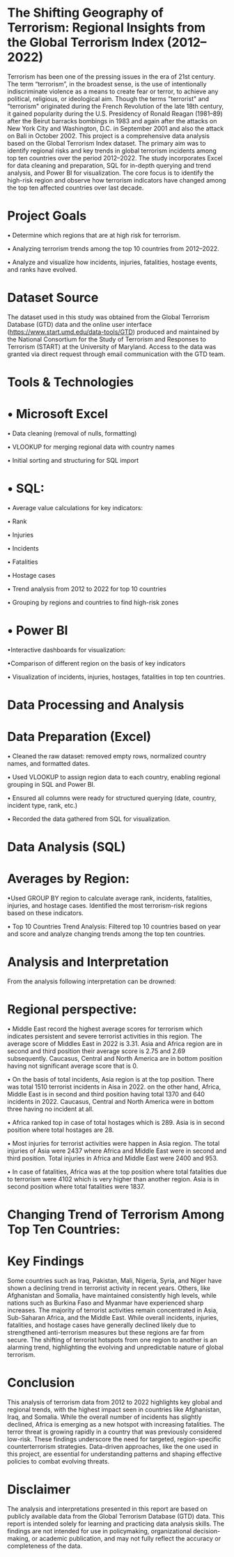 # The Shifting Geography of Terrorism: Regional Insights from the Global Terrorism Index (2012–2022)

Terrorism has been one of the pressing issues in the era of 21st century. The term “terrorism”, in the broadest sense, is the use of intentionally indiscriminate violence as a means to create fear or terror, to achieve any political, religious, or ideological aim. Though the terms "terrorist" and "terrorism" originated during the French Revolution of the late 18th century, it gained popularity during the U.S. Presidency of Ronald Reagan (1981–89) after the Beirut barracks bombings in 1983 and again after the attacks on New York City and Washington, D.C. in September 2001 and also the attack on Bali in October 2002.
This project is a comprehensive data analysis based on the Global Terrorism Index dataset. The primary aim was to identify regional risks and key trends in global terrorism incidents among top ten countries over the period 2012–2022.
The study incorporates Excel for data cleaning and preparation, SQL for in-depth querying and trend analysis, and Power BI for visualization. The core focus is to identify the high-risk region and observe how terrorism indicators have changed among the top ten affected countries over last decade.

# Project Goals

•	Determine which regions that are at high risk for terrorism.

•	Analyzing terrorism trends among the top 10 countries from 2012–2022.

•	Analyze and visualize how incidents, injuries, fatalities, hostage events, and ranks have evolved.

# Dataset Source

The dataset used in this study was obtained from the Global Terrorism Database (GTD) data and the online user interface (https://www.start.umd.edu/data-tools/GTD) produced and maintained by the National Consortium for the Study of Terrorism and Responses to Terrorism (START) at the University of Maryland. Access to the data was granted via direct request through email communication with the GTD team.

# Tools & Technologies

# •	Microsoft Excel

•	Data cleaning (removal of nulls, formatting)

•	VLOOKUP for merging regional data with country names

•	Initial sorting and structuring for SQL import

# •	SQL:

•	Average value calculations for key indicators:

•	Rank

•	Injuries

•	Incidents

•	Fatalities

•	Hostage cases

•	Trend analysis from 2012 to 2022 for top 10 countries

•	Grouping by regions and countries to find high-risk zones

# •	Power BI

•Interactive dashboards for visualization:

•Comparison of different region on the basis of key indicators

•	Visualization of incidents, injuries, hostages, fatalities in top ten countries.  

# Data Processing and Analysis

# Data Preparation (Excel)

•	Cleaned the raw dataset: removed empty rows, normalized country names, and formatted dates.

•	Used VLOOKUP to assign region data to each country, enabling regional grouping in SQL and Power BI.

•	Ensured all columns were ready for structured querying (date, country, incident type, rank, etc.)

•	Recorded the data gathered from SQL for visualization.

# Data Analysis (SQL)

# Averages by Region:

•Used GROUP BY region to calculate average rank, incidents, fatalities, injuries, and hostage cases.
Identified the most terrorism-risk regions based on these indicators.

•	Top 10 Countries Trend Analysis: Filtered top 10 countries based on year and score and analyze changing trends among the top ten countries. 

# Analysis and Interpretation

From the analysis following interpretation can be drowned:

# Regional perspective:

•	Middle East record the highest average scores for terrorism which indicates persistent and severe terrorist activities in this region. The average score of Middles East in 2022 is 3.31. Asia and Africa region are in second and third position their average score is 2.75 and 2.69 subsequently. Caucasus, Central and North America are in bottom position having not significant average score that is 0.

•	On the basis of total incidents, Asia region is at the top position. There was total 1510 terrorist incidents in Aisa in 2022. on the other hand, Africa, Middle East is in second and third position having total 1370 and 640 incidents in 2022. Caucasus, Central and North America were in bottom three having no incident at all.

•	Africa ranked top in case of total hostages which is 289. Asia is in second position where total hostages are 28.

•	Most injuries for terrorist activities were happen in Asia region. The total injuries of Asia were 2437 where Africa and Middle East were in second and third position. Total injuries in Africa and Middle East were 2400 and 953.

•	In case of fatalities, Africa was at the top position where total fatalities due to terrorism were 4102 which is very higher than another region. Asia is in second position where total fatalities were 1837.  

# Changing Trend of Terrorism Among Top Ten Countries:

# Key Findings 

Some countries such as Iraq, Pakistan, Mali, Nigeria, Syria, and Niger have shown a declining trend in terrorist activity in recent years. Others, like Afghanistan and Somalia, have maintained consistently high levels, while nations such as Burkina Faso and Myanmar have experienced sharp increases.
The majority of terrorist activities remain concentrated in Asia, Sub-Saharan Africa, and the Middle East. While overall incidents, injuries, fatalities, and hostage cases have generally declined likely due to strengthened anti-terrorism measures but these regions are far from secure.
The shifting of terrorist hotspots from one region to another is an alarming trend, highlighting the evolving and unpredictable nature of global terrorism.

# Conclusion
This analysis of terrorism data from 2012 to 2022 highlights key global and regional trends, with the highest impact seen in countries like Afghanistan, Iraq, and Somalia. While the overall number of incidents has slightly declined, Africa is emerging as a new hotspot with increasing fatalities. The terror threat is growing rapidly in a country that was previously considered low-risk. These findings underscore the need for targeted, region-specific counterterrorism strategies. Data-driven approaches, like the one used in this project, are essential for understanding patterns and shaping effective policies to combat evolving threats.

# Disclaimer
The analysis and interpretations presented in this report are based on publicly available data from the Global Terrorism Database (GTD) data. This report is intended solely for learning and practicing data analysis skills. The findings are not intended for use in policymaking, organizational decision-making, or academic publication, and may not fully reflect the accuracy or completeness of the data.

